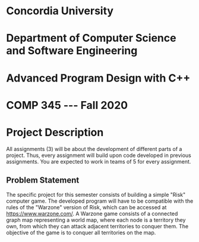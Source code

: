 # Concordia University
# Department of Computer Science and Software Engineering
# Advanced Program Design with C++
# COMP 345 --- Fall 2020

# Project Description

All assignments (3) will be about the development of different parts of a project. Thus, every assignment
will build upon code developed in previous assignments. You are expected to work in teams of 5 for every
assignment.

## Problem Statement

The specific project for this semester consists of building a simple "Risk" computer game. The developed
program will have to be compatible with the rules of the "Warzone" version of Risk, which can be accessed
at https://www.warzone.com/. A Warzone game consists of a connected graph map representing a world map,
where each node is a territory they own, from which they can attack adjacent territories to conquer them.
The objective of the game is to conquer all territories on the map.